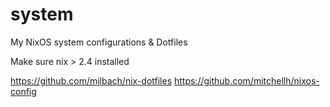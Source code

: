 # system
My NixOS system configurations &amp; Dotfiles

Make sure nix > 2.4 installed

https://github.com/mjlbach/nix-dotfiles
https://github.com/mitchellh/nixos-config
